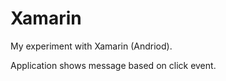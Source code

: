 Xamarin
=======

My experiment with Xamarin (Andriod).

Application shows message based on click event.
